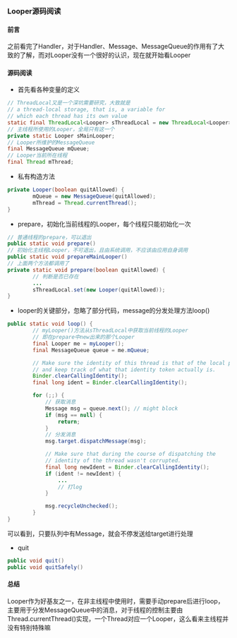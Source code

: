 ### Looper源码阅读

#### 前言
之前看完了Handler，对于Handler、Message、MessageQueue的作用有了大致的了解，而对Looper没有一个很好的认识，现在就开始看Looper


#### 源码阅读

* 首先看各种变量的定义

```Java
// ThreadLocal又是一个深坑需要研究，大致就是
// a thread-local storage, that is, a variable for 
// which each thread has its own value
static final ThreadLocal<Looper> sThreadLocal = new ThreadLocal<Looper>();
// 主线程所使用的Looper，全局只有这一个
private static Looper sMainLooper;
// Looper所维护的MessageQueue
final MessageQueue mQueue;
// Looper当前所在线程
final Thread mThread;
```
* 私有构造方法
```Java
private Looper(boolean quitAllowed) {
        mQueue = new MessageQueue(quitAllowed);
        mThread = Thread.currentThread();
}
```
* prepare，初始化当前线程的Looper，每个线程只能初始化一次
```Java
// 普通线程的prepare，可以退出
public static void prepare()
// 初始化主线程Looper，不可退出，且由系统调用，不应该由应用自身调用
public static void prepareMainLooper()
// 上面两个方法都调用了
private static void prepare(boolean quitAllowed) {
        // 判断是否已存在
        ...
        sThreadLocal.set(new Looper(quitAllowed));
}
```
* looper的关键部分，忽略了部分代码，message的分发处理方法loop()
```Java
public static void loop() {
        // myLooper()方法从sThreadLocal中获取当前线程的Looper
        // 即在prepare中new出来的那个Looper
        final Looper me = myLooper();
        final MessageQueue queue = me.mQueue;

        // Make sure the identity of this thread is that of the local process,
        // and keep track of what that identity token actually is.
        Binder.clearCallingIdentity();
        final long ident = Binder.clearCallingIdentity();

        for (;;) {
	        // 获取消息
            Message msg = queue.next(); // might block
            if (msg == null) {
                return;
            }
			// 分发消息
            msg.target.dispatchMessage(msg);

            // Make sure that during the course of dispatching the
            // identity of the thread wasn't corrupted.
            final long newIdent = Binder.clearCallingIdentity();
            if (ident != newIdent) {
				...
				// 打log
            }

            msg.recycleUnchecked();
        }
}
```
可以看到，只要队列中有Message，就会不停发送给target进行处理

* quit

```Java
public void quit()
public void quitSafely()
```

#### 总结
Looper作为好基友之一，在非主线程中使用时，需要手动prepare后进行loop，主要用于分发MessageQueue中的消息，对于线程的控制主要由Thread.currentThread()实现，一个Thread对应一个Looper，这么看来主线程并没有特别特殊嘛